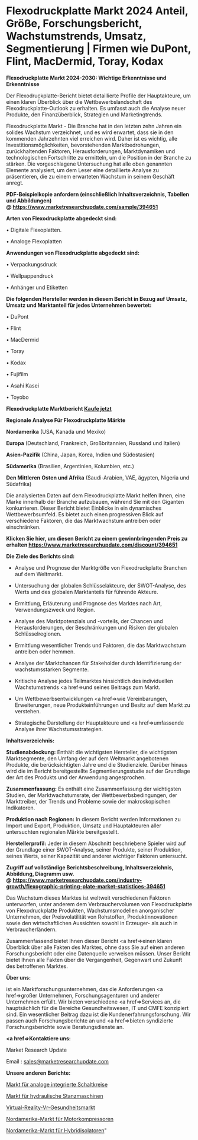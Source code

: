 # Flexodruckplatte Markt 2024 Anteil, Größe, Forschungsbericht, Wachstumstrends, Umsatz, Segmentierung | Firmen wie DuPont, Flint, MacDermid, Toray, Kodax

<strong>Flexodruckplatte Markt 2024-2030: Wichtige Erkenntnisse und Erkenntnisse</strong>

Der Flexodruckplatte-Bericht bietet detaillierte Profile der Hauptakteure, um einen klaren Überblick über die Wettbewerbslandschaft des Flexodruckplatte-Outlook zu erhalten. Es umfasst auch die Analyse neuer Produkte, den Finanzüberblick, Strategien und Marketingtrends.

Flexodruckplatte Markt - Die Branche hat in den letzten zehn Jahren ein solides Wachstum verzeichnet, und es wird erwartet, dass sie in den kommenden Jahrzehnten viel erreichen wird. Daher ist es wichtig, alle Investitionsmöglichkeiten, bevorstehenden Marktbedrohungen, zurückhaltenden Faktoren, Herausforderungen, Marktdynamiken und technologischen Fortschritte zu ermitteln, um die Position in der Branche zu stärken. Die vorgeschlagene Untersuchung hat alle oben genannten Elemente analysiert, um dem Leser eine detaillierte Analyse zu präsentieren, die zu einem erwarteten Wachstum in seinem Geschäft anregt.

<strong><b>PDF-Beispielkopie anfordern (einschließlich Inhaltsverzeichnis, Tabellen und Abbildungen) @ </b></strong><strong><a href=https://www.marketresearchupdate.com/sample/394651><strong>https://www.marketresearchupdate.com/sample/394651</u></a></strong></strong>

<strong>Arten von Flexodruckplatte abgedeckt sind:</strong>

• Digitale Flexoplatten.

• Analoge Flexoplatten

<strong>Anwendungen von Flexodruckplatte abgedeckt sind:</strong>

• Verpackungsdruck

• Wellpappendruck

• Anhänger und Etiketten

<strong>Die folgenden Hersteller werden in diesem Bericht in Bezug auf Umsatz, Umsatz und Marktanteil für jedes Unternehmen bewertet:</strong>

• DuPont

• Flint

• MacDermid

• Toray

• Kodax

• Fujifilm

• Asahi Kasei

• Toyobo

<strong>Flexodruckplatte Marktbericht <a href=https://www.marketresearchupdate.com/buynow/394651>Kaufe jetzt</a></strong>

<strong>Regionale Analyse Für Flexodruckplatte Märkte</strong>

<strong>Nordamerika</strong> (USA, Kanada und Mexiko)

<strong>Europa</strong> (Deutschland, Frankreich, Großbritannien, Russland und Italien)

<strong>Asien-Pazifik</strong> (China, Japan, Korea, Indien und Südostasien)

<strong>Südamerika</strong> (Brasilien, Argentinien, Kolumbien, etc.)

<strong>Den Mittleren</strong> <strong>Osten und Afrika</strong> (Saudi-Arabien, VAE, ägypten, Nigeria und Südafrika)

Die analysierten Daten auf dem Flexodruckplatte Markt helfen Ihnen, eine Marke innerhalb der Branche aufzubauen, während Sie mit den Giganten konkurrieren. Dieser Bericht bietet Einblicke in ein dynamisches Wettbewerbsumfeld. Es bietet auch einen progressiven Blick auf verschiedene Faktoren, die das Marktwachstum antreiben oder einschränken.

<strong>Klicken Sie hier, um diesen Bericht zu einem gewinnbringenden Preis zu erhalten
</strong><strong><a href=https://www.marketresearchupdate.com/discount/394651>https://www.marketresearchupdate.com/discount/394651</b></u></strong></a>

<strong>Die Ziele des Berichts sind:</strong>

- Analyse und Prognose der Marktgröße von Flexodruckplatte Branchen auf dem Weltmarkt.

- Untersuchung der globalen Schlüsselakteure, der SWOT-Analyse, des Werts und des globalen Marktanteils für führende Akteure.

- Ermittlung, Erläuterung und Prognose des Marktes nach Art, Verwendungszweck und Region.

- Analyse des Marktpotenzials und -vorteils, der Chancen und Herausforderungen, der Beschränkungen und Risiken der globalen Schlüsselregionen.

- Ermittlung wesentlicher Trends und Faktoren, die das Marktwachstum antreiben oder hemmen.

- Analyse der Marktchancen für Stakeholder durch Identifizierung der wachstumsstarken Segmente.

- Kritische Analyse jedes Teilmarktes hinsichtlich des individuellen Wachstumstrends <a href=>und</a> seines Beitrags zum Markt.

- Um Wettbewerbsentwicklungen <a href=>wie</a> Vereinbarungen, Erweiterungen, neue Produkteinführungen und Besitz auf dem Markt zu verstehen.

- Strategische Darstellung der Hauptakteure und <a href=>umfas</a>sende Analyse ihrer Wachstumsstrategien.

<strong>Inhaltsverzeichnis:</strong>

<strong>Studienabdeckung:</strong> Enthält die wichtigsten Hersteller, die wichtigsten Marktsegmente, den Umfang der auf dem Weltmarkt angebotenen Produkte, die berücksichtigten Jahre und die Studienziele. Darüber hinaus wird die im Bericht bereitgestellte Segmentierungsstudie auf der Grundlage der Art des Produkts und der Anwendung angesprochen.

<strong>Zusammenfassung:</strong> Es enthält eine Zusammenfassung der wichtigsten Studien, der Marktwachstumsrate, der Wettbewerbsbedingungen, der Markttreiber, der Trends und Probleme sowie der makroskopischen Indikatoren.

<strong>Produktion nach Regionen:</strong> In diesem Bericht werden Informationen zu Import und Export, Produktion, Umsatz und Hauptakteuren aller untersuchten regionalen Märkte bereitgestellt.

<strong>Herstellerprofil:</strong> Jeder in diesem Abschnitt beschriebene Spieler wird auf der Grundlage einer SWOT-Analyse, seiner Produkte, seiner Produktion, seines Werts, seiner Kapazität und anderer wichtiger Faktoren untersucht.

<strong><b>Zugriff auf vollständige Berichtsbeschreibung, Inhaltsverzeichnis, Abbildung, Diagramm usw. @ </b></strong><strong><a href=https://www.marketresearchupdate.com/industry-growth/flexographic-printing-plate-market-statistices-394651>https://www.marketresearchupdate.com/industry-growth/flexographic-printing-plate-market-statistices-394651</a></strong>

Das Wachstum dieses Marktes ist weltweit verschiedenen Faktoren unterworfen, unter anderem dem Verbrauchervolumen von Flexodruckplatte von Flexodruckplatte Produkten, Wachstumsmodellen anorganischer Unternehmen, der Preisvolatilität von Rohstoffen, Produktinnovationen sowie den wirtschaftlichen Aussichten sowohl in Erzeuger- als auch in Verbraucherländern.

Zusammenfassend bietet Ihnen dieser Bericht <a href=>einen</a> klaren Überblick über alle Fakten des Marktes, ohne dass Sie auf einen anderen Forschungsbericht oder eine Datenquelle verweisen müssen. Unser Bericht bietet Ihnen alle Fakten über die Vergangenheit, Gegenwart und Zukunft des betroffenen Marktes.

<strong>Über uns:</strong>

 ist ein Marktforschungsunternehmen, das die Anforderungen <a href=>großer</a> Unternehmen, Forschungsagenturen und anderer Unternehmen erfüllt. Wir bieten verschiedene <a href=>Services</a> an, die hauptsächlich für die Bereiche Gesundheitswesen, IT und CMFE konzipiert sind. Ein wesentlicher Beitrag dazu ist die Kundenerfahrungsforschung. Wir passen auch Forschungsberichte an und <a href=>bieten</a> syndizierte Forschungsberichte sowie Beratungsdienste an.

<strong><a href=>Kontaktiere uns:</a></strong>

Market Research Update

Email : sales@marketresearchupdate.com

<strong>Unsere anderen Berichte:</strong>

<a href=https://www.linkedin.com/pulse/analog-integrated-circuit-ic-market-2023-trends>Markt für analoge integrierte Schaltkreise</a>

<a href=https://www.linkedin.com/pulse/hydraulic-punching-machine-market-size-industry>Markt für hydraulische Stanzmaschinen</a>

<a href=https://www.linkedin.com/pulse/virtual-reality-vr-healthcare-market-2023-analysis-growth>Virtual-Reality-Vr-Gesundheitsmarkt</a>

<a href=https://www.linkedin.com/pulse/north-america-engine-superchargers-market-witness>Nordamerika-Markt für Motorkompressoren</a>

<a href=https://www.linkedin.com/pulse/north-america-hybrid-insulator-market-trends-2023-updated>Nordamerika-Markt für Hybridisolatoren</a>"
